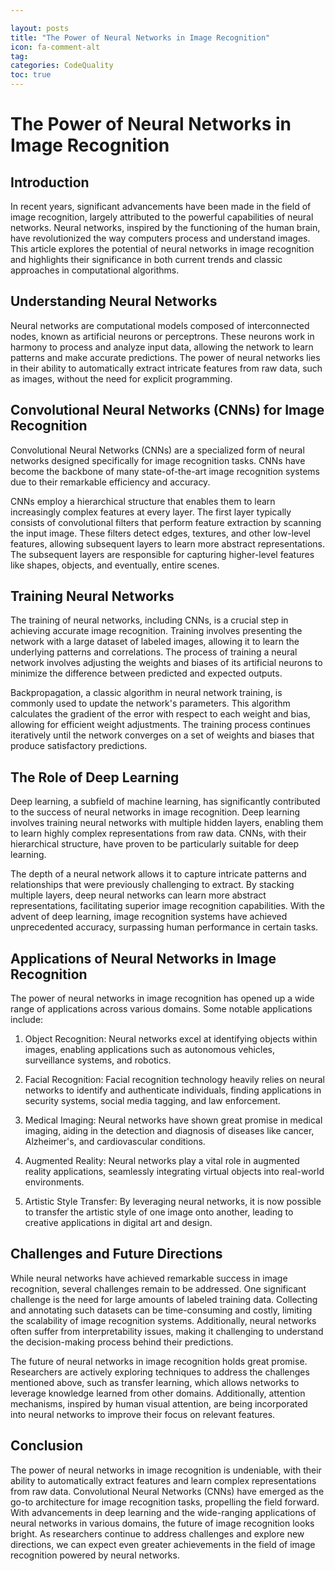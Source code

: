 ```yaml
---

layout: posts
title: "The Power of Neural Networks in Image Recognition"
icon: fa-comment-alt
tag:      
categories: CodeQuality
toc: true
---
```




# The Power of Neural Networks in Image Recognition

## Introduction

In recent years, significant advancements have been made in the field of image recognition, largely attributed to the powerful capabilities of neural networks. Neural networks, inspired by the functioning of the human brain, have revolutionized the way computers process and understand images. This article explores the potential of neural networks in image recognition and highlights their significance in both current trends and classic approaches in computational algorithms.

## Understanding Neural Networks

Neural networks are computational models composed of interconnected nodes, known as artificial neurons or perceptrons. These neurons work in harmony to process and analyze input data, allowing the network to learn patterns and make accurate predictions. The power of neural networks lies in their ability to automatically extract intricate features from raw data, such as images, without the need for explicit programming.

## Convolutional Neural Networks (CNNs) for Image Recognition

Convolutional Neural Networks (CNNs) are a specialized form of neural networks designed specifically for image recognition tasks. CNNs have become the backbone of many state-of-the-art image recognition systems due to their remarkable efficiency and accuracy.

CNNs employ a hierarchical structure that enables them to learn increasingly complex features at every layer. The first layer typically consists of convolutional filters that perform feature extraction by scanning the input image. These filters detect edges, textures, and other low-level features, allowing subsequent layers to learn more abstract representations. The subsequent layers are responsible for capturing higher-level features like shapes, objects, and eventually, entire scenes.

## Training Neural Networks

The training of neural networks, including CNNs, is a crucial step in achieving accurate image recognition. Training involves presenting the network with a large dataset of labeled images, allowing it to learn the underlying patterns and correlations. The process of training a neural network involves adjusting the weights and biases of its artificial neurons to minimize the difference between predicted and expected outputs.

Backpropagation, a classic algorithm in neural network training, is commonly used to update the network's parameters. This algorithm calculates the gradient of the error with respect to each weight and bias, allowing for efficient weight adjustments. The training process continues iteratively until the network converges on a set of weights and biases that produce satisfactory predictions.

## The Role of Deep Learning

Deep learning, a subfield of machine learning, has significantly contributed to the success of neural networks in image recognition. Deep learning involves training neural networks with multiple hidden layers, enabling them to learn highly complex representations from raw data. CNNs, with their hierarchical structure, have proven to be particularly suitable for deep learning.

The depth of a neural network allows it to capture intricate patterns and relationships that were previously challenging to extract. By stacking multiple layers, deep neural networks can learn more abstract representations, facilitating superior image recognition capabilities. With the advent of deep learning, image recognition systems have achieved unprecedented accuracy, surpassing human performance in certain tasks.

## Applications of Neural Networks in Image Recognition

The power of neural networks in image recognition has opened up a wide range of applications across various domains. Some notable applications include:

1. Object Recognition: Neural networks excel at identifying objects within images, enabling applications such as autonomous vehicles, surveillance systems, and robotics.

2. Facial Recognition: Facial recognition technology heavily relies on neural networks to identify and authenticate individuals, finding applications in security systems, social media tagging, and law enforcement.

3. Medical Imaging: Neural networks have shown great promise in medical imaging, aiding in the detection and diagnosis of diseases like cancer, Alzheimer's, and cardiovascular conditions.

4. Augmented Reality: Neural networks play a vital role in augmented reality applications, seamlessly integrating virtual objects into real-world environments.

5. Artistic Style Transfer: By leveraging neural networks, it is now possible to transfer the artistic style of one image onto another, leading to creative applications in digital art and design.

## Challenges and Future Directions

While neural networks have achieved remarkable success in image recognition, several challenges remain to be addressed. One significant challenge is the need for large amounts of labeled training data. Collecting and annotating such datasets can be time-consuming and costly, limiting the scalability of image recognition systems. Additionally, neural networks often suffer from interpretability issues, making it challenging to understand the decision-making process behind their predictions.

The future of neural networks in image recognition holds great promise. Researchers are actively exploring techniques to address the challenges mentioned above, such as transfer learning, which allows networks to leverage knowledge learned from other domains. Additionally, attention mechanisms, inspired by human visual attention, are being incorporated into neural networks to improve their focus on relevant features.

## Conclusion

The power of neural networks in image recognition is undeniable, with their ability to automatically extract features and learn complex representations from raw data. Convolutional Neural Networks (CNNs) have emerged as the go-to architecture for image recognition tasks, propelling the field forward. With advancements in deep learning and the wide-ranging applications of neural networks in various domains, the future of image recognition looks bright. As researchers continue to address challenges and explore new directions, we can expect even greater achievements in the field of image recognition powered by neural networks.